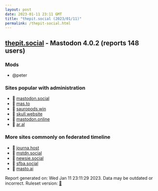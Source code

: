 ```yaml
---
layout: post
date: 2023-01-11 23:11 GMT
title: "thepit.social (2023/01/11)"
permalink: /thepit-social.html
---
```



## [thepit.social](https://thepit.social) - Mastodon 4.0.2 (reports 148 users)

### Mods
 * @peter

### Sites popular with administration

* 🐘 [mastodon.social](/mastodon-social.html)
* 🐘 [mas.to](/mas-to.html)
* 🐘 [sauropods.win](/sauropods-win.html)
* 🐘 [skull.website](/skull-website.html)
* 🐘 [mastodon.online](/mastodon-online.html)
* 🐘 [ar.al](/ar-al.html)

### More sites commonly on federated timeline

* 🐘 [journa.host](/journa-host.html)
* 🐘 [mstdn.social](/mstdn-social.html)
* 🐘 [newsie.social](/newsie-social.html)
* 🐘 [sfba.social](/sfba-social.html)
* 🐘 [masto.ai](/masto-ai.html)

Report generated on: Wed Jan 11 23:11:29 2023. Data may be outdated or incorrect.
Ruleset version: [🧁](/version-cupcake)
